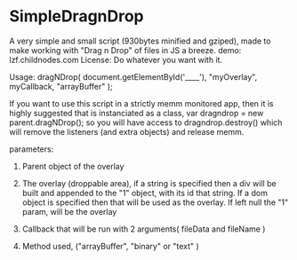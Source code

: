 SimpleDragnDrop
===============

A very simple and small script (930bytes minified and gziped), made to make working with "Drag n Drop" of files in JS a breeze.
demo: lzf.childnodes.com
License: Do whatever you want with it.

Usage: dragNDrop( document.getElementById('____'), "myOverlay", myCallback, "arrayBuffer" );

If you want to use this script in a strictly memm monitored app, then it is highly suggested that is instanciated
as a class, var dragndrop = new parent.dragNDrop(); so you will have access to dragndrop.destroy() which will remove the listeners (and extra objects)
and release memm.



parameters:

1. Parent object of the overlay

2. The overlay (droppable area), if a string is specified then a div will be built and appended to the "1" object, with its id that string.
   If a dom object is specified then that will be used as the overlay.
   If left null the "1" param, will be the overlay

3. Callback that will be run with 2 arguments( fileData and fileName )

4. Method used, ("arrayBuffer", "binary" or "text" )